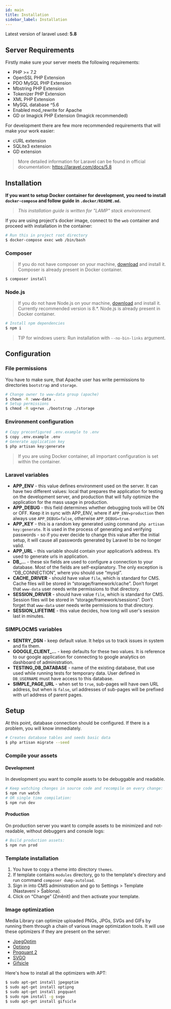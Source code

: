 ```yaml
---
id: main
title: Installation
sidebar_label: Installation
---
```


Latest version of laravel used: **5.8**

## Server Requirements

Firstly make sure your server meets the following requirements:

* PHP >= 7.2
* OpenSSL PHP Extension
* PDO MySQL PHP Extension
* Mbstring PHP Extension
* Tokenizer PHP Extension
* XML PHP Extension
* MySQL database ^5.6
* Enabled mod_rewrite for Apache
* GD or Imagick PHP Extension (Imagick recommended)

For development there are few more recommended requirements that will make your work easier:

* cURL extension
* SQLite3 extension
* GD extension

> More detailed information for Laravel can be found in official documentation: https://laravel.com/docs/5.8

## Installation

**If you want to setup Docker container for development, you need to install `docker-compose` and follow guide in `.docker/README.md`.**

> *This installation guide is written for "LAMP" stack environment.*

If you are using project's docker image, connect to the `web` container and proceed with installation in the container:

```bash
# Run this in project root directory
$ docker-compose exec web /bin/bash
```

### Composer

> If you do not have composer on your machine, [download](https://getcomposer.org/download/) and install it. Composer is already present in Docker container.

```bash
$ composer install
```

### Node.js

> If you do not have Node.js on your machine, [download](https://nodejs.org/en/) and install it. Currently recommended version is 8.*. Node.js is already present in Docker container.

```bash
# Install npm dependencies
$ npm i
```

> TIP for windows users: Run installation with `--no-bin-links` argument.

## Configuration

### File permissions

You have to make sure, that Apache user has write permissions to directories `bootstrap` and `storage`.

```bash
# Change owner to www-data group (apache)
$ chown -R :www-data .
# Setup permissions
$ chmod -R ug+rwx ./bootstrap ./storage
```

### Environment configuration

```bash
# Copy preconfigured .env.example to .env
$ copy .env.example .env
# Generate application key
$ php artisan key:generate
```

> If you are using Docker container, all important configuration is set within the container.

### Laravel variables

* **APP_ENV** - this value defines environment used on the server. It can have two different values: local that prepares the application for testing on the development server, and production that will fully optimize the application for the mass usage in production.
* **APP_DEBUG** - this field determines whether debugging tools will be ON or OFF. Keep it in sync with APP_ENV, where if `APP_ENV=production` then always use `APP_DEBUG=false`, otherwise `APP_DEBUG=true`.
* **APP_KEY** - this is a random key generated using command `php artisan key:generate`. It is used in the process of generating and verifying passwords - so if you ever decide to change this value after the initial setup, it will cause all passwords generated by Laravel to be no longer valid.
* **APP_URL** -  this variable should contain your application’s address. It’s used to generate urls in application.
* **DB_…** - these six fields are used to configure a connection to your database. Most of the fields are self-explanatory. The only exception is “DB_CONNECTION”, where you should use “mysql”.
* **CACHE_DRIVER** - should have value `file`, which is standard for CMS. Cache files will be stored in “storage/framework/cache”. Don’t forget that `www-data` user needs write permissions to that directory.
* **SESSION_DRIVER** - should have value `file`, which is standard for CMS. Session files will be stored in “storage/framework/sessions”. Don’t forget that `www-data` user needs write permissions to that directory.
* **SESSION_LIFETIME** - this value decides, how long will user's session last in minutes.

### SIMPLOCMS variables

* **SENTRY_DSN** - keep default value. It helps us to track issues in system and fix them.
* **GOOGLE_CLIENT_…** - keep defaults for these two values. It is reference to our google application for connecting to google analytics on dashboard of administration.
* **TESTING_DB_DATABASE** - name of the existing database, that use used while running tests for temporary data. User defined in `DB_USERNAME` must have access to this database.
* **SIMPLE_PAGE_URL** - when set to `true`, sub-pages will have own URL address, but when is `false`, url addresses of sub-pages will be prefixed with url address of parent pages.

## Setup

At this point, database connection should be configured. If there is a problem, you will know immediately.

```bash
# Creates database tables and seeds basic data
$ php artisan migrate --seed
```

### Compile your assets

#### Development

In development you want to compile assets to be debuggable and readable.

```bash
# Keep watching changes in source code and recompile on every change:
$ npm run watch
# OR single time compilation:
$ npm run dev
```

#### Production

On production server you want to compile assets to be minimized and not-readable, without debuggers and console logs:

```bash
# Build production assets:
$ npm run prod
```

### Template installation

1) You have to copy a theme into directory `themes`.
2) If template contains `modules` directory, go to the template's directory and run command `composer dump-autoload`.
3) Sign in into CMS administration and go to Settings > Template (Nastavení > Šablona).
4) Click on “Change” (Změnit) and then activate your template.


### Image optimization

Media Library can optimize uploaded PNGs, JPGs, SVGs and GIFs by running them through a chain of various image optimization tools. It will use these optimizers if they are present on the server:

- [JpegOptim](http://freecode.com/projects/jpegoptim)
- [Optipng](http://optipng.sourceforge.net/)
- [Pngquant 2](https://pngquant.org/)
- [SVGO](https://github.com/svg/svgo)
- [Gifsicle](http://www.lcdf.org/gifsicle/)

Here's how to install all the optimizers with APT:

```bash
$ sudo apt-get install jpegoptim
$ sudo apt-get install optipng
$ sudo apt-get install pngquant
$ sudo npm install -g svgo
$ sudo apt-get install gifsicle
```
